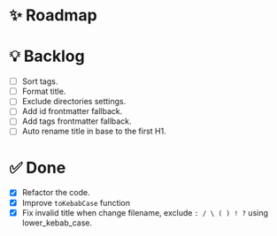 # ✨ Roadmap

# 💡 Backlog

- [ ] Sort tags.
- [ ] Format title.
- [ ] Exclude directories settings.
- [ ] Add id frontmatter fallback.
- [ ] Add tags frontmatter fallback.
- [ ] Auto rename title in base to the first H1.

# ✅ Done

- [x] Refactor the code.
- [x] Improve `toKebabCase` function
- [x] Fix invalid title when change filename, exclude `: / \ ( ) ! ?` using
      lower_kebab_case.
